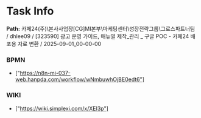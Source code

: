 # Task Info

**Path:** 카페24(주)\본사사업장\[CG]MI본부\마케팅센터\성장전략그룹\그로스파트너팀 / dhlee09 / [323590] 광고 운영 가이드, 매뉴얼 제작_관리 _ 구글 POC - 카페24 배포용 자료 변환 / 2025-09-01_00-00-00

### BPMN
- ["https://n8n-mi-037-web.hanpda.com/workflow/wNmbuwhOjBE0edt6"]

### WIKI
- ["https://wiki.simplexi.com/x/XEI3p"]


